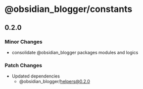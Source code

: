 # @obsidian_blogger/constants

## 0.2.0

### Minor Changes

-   consolidate @obsidian_blogger packages modules and logics

### Patch Changes

-   Updated dependencies
    -   @obsidian_blogger/helpers@0.2.0
